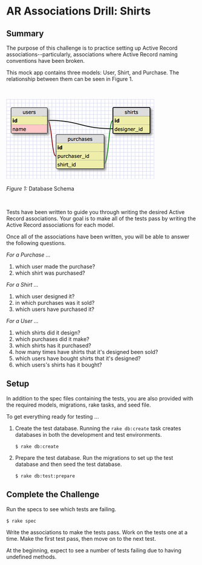 # AR Associations Drill: Shirts

## Summary
The purpose of this challenge is to practice setting up Active Record associations--particularly, associations where Active Record naming conventions have been broken.

This mock app contains three models:  User, Shirt, and Purchase.  The relationship between them can be seen in Figure 1.

<br>

![database schema](shirts-schema.png)

*Figure 1:*  Database Schema

<br>

Tests have been written to guide you through writing the desired Active Record associations.  Your goal is to make all of the tests pass by writing the Active Record associations for each model.

Once all of the associations have been written, you will be able to answer the following questions.

*For a Purchase ...*

1. which user made the purchase?
2. which shirt was purchased?

*For a Shirt ...*

1. which user designed it?
2. in which purchases was it sold?
3. which users have purchased it?

*For a User ...*

1. which shirts did it design?
2. which purchases did it make?
3. which shirts has it purchased?
4. how many times have shirts that it's designed been sold?
5. which users have bought shirts that it's designed?
6. which users's shirts has it bought?

## Setup
In addition to the spec files containing the tests, you are also provided with the required models, migrations, rake tasks, and seed file.

To get everything ready for testing ...

1. Create the test database.  Running the `rake db:create` task creates databases in both the development and test environments.

    ```
    $ rake db:create
    ```

2. Prepare the test database.  Run the migrations to set up the test database and then seed the test database.

    ```
    $ rake db:test:prepare
    ```

## Complete the Challenge
Run the specs to see which tests are failing.

```
$ rake spec
```

Write the associations to make the tests pass.  Work on the tests one at a time.  Make the first test pass, then move on to the next test.

At the beginning, expect to see a number of tests failing due to having undefined methods.
